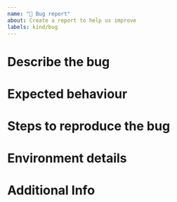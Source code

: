 ```yaml
---
name: "🐞 Bug report"
about: Create a report to help us improve
labels: kind/bug
---
```


<!-- 
Bugs should be filed for issues encountered whilst operating KLoops.
Please provide as much detail as possible.
-->

# Describe the bug

<!-- 
A clear and concise description of what the bug is.
-->

# Expected behaviour

<!-- 
A concise description of what you expected to happen.
-->

# Steps to reproduce the bug

<!-- 
Steps to reproduce the bug should be clear and easily reproducible to help people gain an understanding of the problem.
-->

# Environment details

<!-- 
Details about your platform (kubernetes platform, version, ingress controller, etc...).
-->

# Additional Info

<!-- 
Add any other context about the problem here:
- Logs from the misbehaving component (and any other relevant logs)
- Resource definition (possibly in YAML format) that caused the issue, without sensitive data
-->